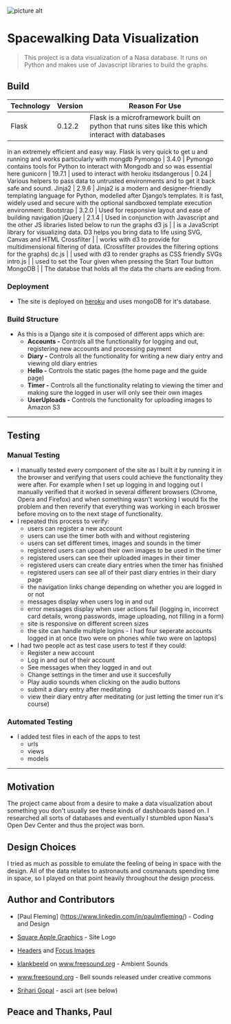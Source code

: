 ![picture alt](https://s3-eu-west-1.amazonaws.com/imom-assets/media/myimages/spacelogo.png)

# Spacewalking Data Visualization

> This project is a data visualization of a Nasa database.
> It runs on Python and makes use of Javascript libraries
> to build the graphs.

## Build

Technology | Version | Reason For Use
--------- | --------| ------------------
Flask | 0.12.2 | Flask is a microframework built on python that runs sites like this which interact with databases
in an extremely efficient and easy way. Flask is very quick to get u and running and works particularly with mongdb
Pymongo | 3.4.0 | Pymongo contains tools for Python to interact with Mongodb and so was essential here
gunicorn | 19.7.1 | used to interact with heroku 
itsdangerous | 0.24 | Various helpers to pass data to untrusted environments and to get it back safe and sound.
Jinja2 | 2.9.6 | Jinja2 is a modern and designer-friendly templating language for Python, modelled after Django’s templates. 
It is fast, widely used and secure with the optional sandboxed template execution environment:
Bootstrap | 3.2.0 | Used for responsive layout and ease of building navigation
jQuery | 2.1.4 | Used in conjunction with Javascript and the other JS libraries listed below to run the graphs
d3 js | | is a JavaScript library for visualizing data. D3 helps you bring data to life using SVG, Canvas and HTML
Crossfilter | | works with d3 to provide for multidimensional filtering of data. (Crossfilter provides the filtering options for the graphs)
dc.js | | used with d3 to render graphs as CSS friendly SVGs
intro.js | | used to set the Tour given when pressing the Start Tour button
MongoDB | | The databse that holds all the data the charts are eading from.


### Deployment
* The site is deployed on [heroku](www.heroku.com) and uses mongoDB for it's database.

### Build Structure
* As this is a Django site it is composed of different apps which are:
    * __Accounts -__ Controls all the functionality for logging and out, registering new accounts and processing payment
    * __Diary -__ Controls all the functionality for writing a new diary entry and viewing old diary entries
    * __Hello -__ Controls the static pages (the home page and the guide page)
    * __Timer -__ Controls all the functionality relating to viewing the timer and making sure the logged in user will only see their own images
    * __UserUploads -__ Controls the functionality for uploading images to Amazon S3


------------------------------

## Testing

### Manual Testing
* I manually tested every component of the site as I built it by running it in the browser and verifying that users could achieve the functionality they were after. For example when I set up logging in and logging out I manually verified that it worked in several different browsers (Chrome, Opera and Firefox) and when something wasn't working I would fix the problem and then reverify that everything was working in each broswer before moving on to the next stage of functionality. 
* I repeated this process to verify:
   * users can register a new account
   * users can use the timer both with and without registering
   * users can set different times, images and sounds in the timer
   * registered users can upoad their own images to be used in the timer
   * registered users can see their uploaded images in their timer
   * registered users can create diary entries when the timer has finished
   * registered users can see all of their past diary entries in their diary page
   * the navigation links change depending on whether you are logged in or not
   * messages display when users log in and out
   * error messages display when user actions fail (logging in, incorrect card details, wrong passwords, image uploading, not filling in a form)
   * site is responsive on different screen sizes
   * the site can handle multiple logins - I had four seperate accounts logged in at once (two were on phones while two were on laptops)
* I had two people act as test case users to test if they could:
    * Register a new account
    * Log in and out of their account
    * See messages when they logged in and out
    * Change settings in the timer and use it succesfully
    * Play audio sounds when clicking on the audio buttons
    * submit a diary entry after meditating
    * view their diary entry after meditating (or just letting the timer run it's course)

### Automated Testing
* I added test files in each of the apps to test
    * urls
    * views
    * models



-----------------------------

## Motivation
The project came about from a desire to make a data visualization about something you don't
usually see these kinds of dashboards based on. I researched all sorts of databases and eventually
I stumbled upon Nasa's Open Dev Center and thus the project was born.

## Design Choices
I tried as much as possible to emulate the feeling of being in space with the design. All of the 
data relates to astronauts and cosmanauts spending time in space, so I played on that point 
heavily throughout the design process. 

## Author and Contributors
* [Paul Fleming] (https://www.linkedin.com/in/paulmfleming/) - Coding and Design

* [Square Apple Graphics](https://www.facebook.com/squareapplegraphics) - Site Logo

* [Headers](https://www.freewebheaders.com) and [Focus Images](www.desktopnexus.com)

* [klankbeeld](https://freesound.org/people/klankbeeld/) on www.freesound.org - Ambient Sounds 

* www.freesound.org - Bell sounds released under creative commons

* [Srihari Gopal](https://gist.github.com/gabrielfalcao/6518127) - ascii art (see below)

## Peace and Thanks, Paul
